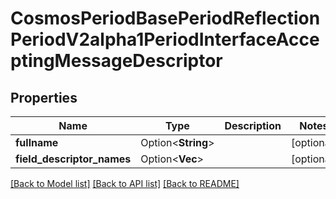 # CosmosPeriodBasePeriodReflectionPeriodV2alpha1PeriodInterfaceAcceptingMessageDescriptor

## Properties

Name | Type | Description | Notes
------------ | ------------- | ------------- | -------------
**fullname** | Option<**String**> |  | [optional]
**field_descriptor_names** | Option<**Vec<String>**> |  | [optional]

[[Back to Model list]](../README.md#documentation-for-models) [[Back to API list]](../README.md#documentation-for-api-endpoints) [[Back to README]](../README.md)


